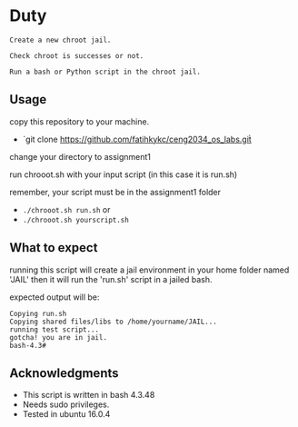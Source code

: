 # Duty
    Create a new chroot jail.

    Check chroot is successes or not.

    Run a bash or Python script in the chroot jail. 


## Usage

copy this repository to your machine.
- `git clone https://github.com/fatihkykc/ceng2034_os_labs.git̀

change your directory to assignment1

run chrooot.sh with your input script (in this case it is run.sh)

remember, your script must be in the assignment1 folder

- `./chrooot.sh run.sh`
        or
- `./chrooot.sh yourscript.sh`

## What to expect

running this script will create a jail environment in your home folder named 'JAIL'
then it will run the 'run.sh' script in a jailed bash.

expected output will be:
```
Copying run.sh
Copying shared files/libs to /home/yourname/JAIL...
running test script...
gotcha! you are in jail.
bash-4.3# 

```





## Acknowledgments

* This script is written in bash 4.3.48
* Needs sudo privileges.
* Tested in ubuntu 16.0.4
